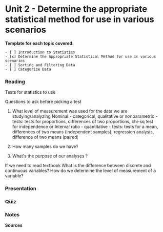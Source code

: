 # Unit 2 - Determine the appropriate statistical method for use in various scenarios

**Template for each topic covered:**
```
- [ ] Introduction to Statistics
- [x] Determine the Appropriate Statistical Method for use in various scenarios
- [ ] Sorting and Filtering Data
- [ ] Categorize Data
```  
      

### Reading
Tests for statistics to use

Questions to ask before picking a test
1. What level of measurement was used for the data we are studying/analyzing
Nominal - categorical, qualitative or nonparametric - tests: tests for proportions, differences of two proportions, chi-sq test for independence
or 
Interval ratio - quantitative - tests: tests for a mean, differences of two means (independent samples), regression analysis, difference of two means (paired)


2. How many samples do we have?
3. What's the purpose of our analyses ?


If we need to read textbook
What is the difference between discrete and continuous variables?
How do we determine the level of measurement of a variable?

### Presentation
### Quiz
### Notes

**Sources**


 
